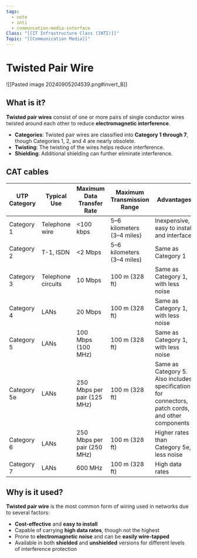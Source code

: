 ```yaml
---
tags:
  - note
  - inti
  - communcation-media-interface
Class: "[[IT Infrastructure Class (INTI)]]"
Topic: "[[Communication Media]]"
---
```


# Twisted Pair Wire

![[Pasted image 20240905204539.png#invert_B]]

## What is it?

**Twisted pair wires** consist of one or more pairs of single conductor wires twisted around each other to reduce **electromagnetic interference**. 

- **Categories**: Twisted pair wires are classified into **Category 1 through 7**, though Categories 1, 2, and 4 are nearly obsolete.
- **Twisting**: The twisting of the wires helps reduce interference.
- **Shielding**: Additional shielding can further eliminate interference.

## CAT cables
| UTP Category | Typical Use        | Maximum Data Transfer Rate  | Maximum Transmission Range | Advantages                                                                                         | Disadvantages             |
| ------------ | ------------------ | --------------------------- | -------------------------- | -------------------------------------------------------------------------------------------------- | ------------------------- |
| Category 1   | Telephone wire     | <100 kbps                   | 5–6 kilometers (3–4 miles) | Inexpensive, easy to install and interface                                                         | Security, noise, obsolete |
| Category 2   | T-1, ISDN          | <2 Mbps                     | 5–6 kilometers (3–4 miles) | Same as Category 1                                                                                 | Security, noise, obsolete |
| Category 3   | Telephone circuits | 10 Mbps                     | 100 m (328 ft)             | Same as Category 1, with less noise                                                                | Security, noise           |
| Category 4   | LANs               | 20 Mbps                     | 100 m (328 ft)             | Same as Category 1, with less noise                                                                | Security, noise, obsolete |
| Category 5   | LANs               | 100 Mbps (100 MHz)          | 100 m (328 ft)             | Same as Category 1, with less noise                                                                | Security, noise           |
| Category 5e  | LANs               | 250 Mbps per pair (125 MHz) | 100 m (328 ft)             | Same as Category 5. Also includes specifications for connectors, patch cords, and other components | Security, noise           |
| Category 6   | LANs               | 250 Mbps per pair (250 MHz) | 100 m (328 ft)             | Higher rates than Category 5e, less noise                                                          | Security, noise, cost     |
| Category 7   | LANs               | 600 MHz                     | 100 m (328 ft)             | High data rates                                                                                    | Security, noise, cost     |



## Why is it used?
**Twisted pair wire** is the most common form of wiring used in networks due to several factors:

- **Cost-effective** and **easy to install**
- Capable of carrying **high data rates**, though not the highest
- Prone to **electromagnetic noise** and can be **easily wire-tapped**
- Available in both **shielded** and **unshielded** versions for different levels of interference protection


